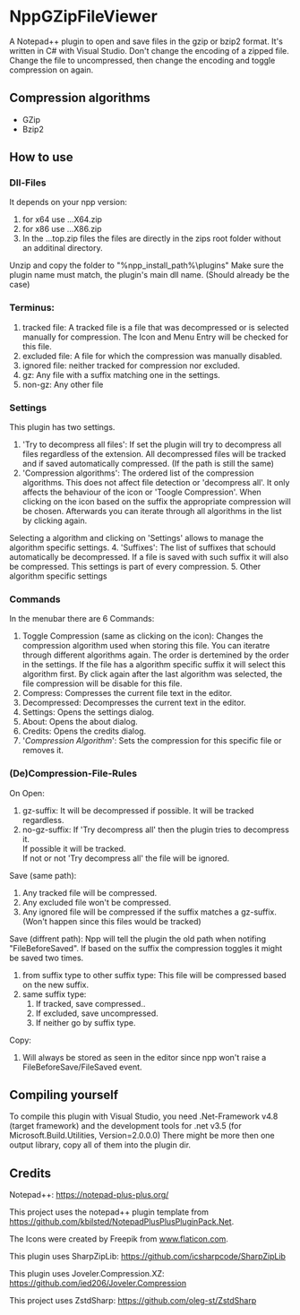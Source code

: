 # NppGZipFileViewer
A Notepad++ plugin to open and save files in the gzip or bzip2 format.
It's written in C# with Visual Studio.
Don't change the encoding of a zipped file. Change the file to uncompressed, then change the encoding and toggle compression on again.

## Compression algorithms
* GZip
* Bzip2

## How to use

### Dll-Files
It depends on your npp version:
1. for x64 use ...X64.zip
2. for x86 use ...X86.zip
3. In the ...top.zip files the files are directly in the zips root folder without an additinal directory.

Unzip and copy the folder to "%npp_install_path%\\plugins"
Make sure the plugin name must match, the plugin's main dll name. (Should already be the case)

### Terminus:
1. tracked file: A tracked file is a file that was decompressed or is selected manually for compression. The Icon and Menu Entry will be checked for this file.
2. excluded file: A file for which the compression was manually disabled.
3. ignored file: neither tracked for compression nor excluded.
4. gz: Any file with a suffix matching one in the settings.
5. non-gz: Any other file

### Settings
This plugin has two settings.
1. 'Try to decompress all files': If set the plugin will try to decompress all files regardless of the extension. All decompressed files will be tracked and if saved automatically compressed. (If the path is still the same)
2. 'Compression algorithms': The ordered list of the compression algorithms. This does not affect file detection or 'decompress all'. It only affects the behaviour of the icon or 'Toogle Compression'. When clicking on the icon based on the suffix the appropriate compression will be chosen.  Afterwards you can iterate through all algorithms in the list by clicking again.

Selecting a algorithm and clicking on 'Settings' allows to manage the algorithm specific settings.
4. 'Suffixes': The list of suffixes that schould automatically be decompressed. If a file is saved with such suffix it will also be compressed. This settings is part of every compression.
5. Other algorithm specific settings

### Commands
In the menubar there are 6 Commands:
1. Toggle Compression (same as clicking on the icon): Changes the compression algorithm used when storing this file. You can iteratre through different algorithms again. The order is dertemined by the order in the settings. If the file has a algorithm specific suffix it will select this algorithm first. By click again after the last algorithm was selected, the file compression will be disable for this file.
2. Compress: Compresses the current file text in the editor. 
3. Decompressed: Decompresses the current text in the editor.
4. Settings: Opens the settings dialog.
5. About: Opens the about dialog.
6. Credits: Opens the credits dialog.
7. '*Compression Algorithm*': Sets the compression for this specific file or removes it.

### (De)Compression-File-Rules
On Open:
1. gz-suffix: It will be decompressed if possible. It will be tracked regardless.
2. no-gz-suffix: If 'Try decompress all' then the plugin tries to decompress it. <br/>If possible it will be tracked. <br/>If not or not 'Try decompress all' the file will be ignored.

Save (same path):
1. Any tracked file will be compressed.
2. Any excluded file won't be compressed.
3. Any ignored file will be compressed if the suffix matches a gz-suffix. (Won't happen since this files would be tracked)

Save (diffrent path):
Npp will tell the plugin the old path when notifing "FileBeforeSaved". If based on the suffix the compression toggles it might be saved two times.
1. from suffix type to other suffix type: This file will be compressed based on the new suffix.
2. same suffix type:<br/>
   1. If tracked, save compressed..
   2. If excluded, save uncompressed.
   3. If neither go by suffix type.
   
Copy:
1. Will always be stored as seen in the editor since npp won't raise a FileBeforeSave/FileSaved event.

## Compiling yourself

To compile this plugin with Visual Studio, you need .Net-Framework v4.8 (target framework) and the development tools for .net v3.5 (for Microsoft.Build.Utilities, Version=2.0.0.0)
There might be more then one output library, copy all of them into the plugin dir.

## Credits
Notepad++: https://notepad-plus-plus.org/

This project uses the notepad++ plugin template from https://github.com/kbilsted/NotepadPlusPlusPluginPack.Net.

The Icons were created by Freepik from www.flaticon.com.

This plugin uses SharpZipLib: https://github.com/icsharpcode/SharpZipLib

This plugin uses Joveler.Compression.XZ: https://github.com/ied206/Joveler.Compression

This project uses ZstdSharp: https://github.com/oleg-st/ZstdSharp



